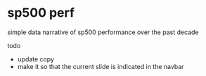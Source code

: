 # sp500 perf
simple data narrative of sp500 performance over the past decade


todo
- update copy
- make it so that the current slide is indicated in the navbar
